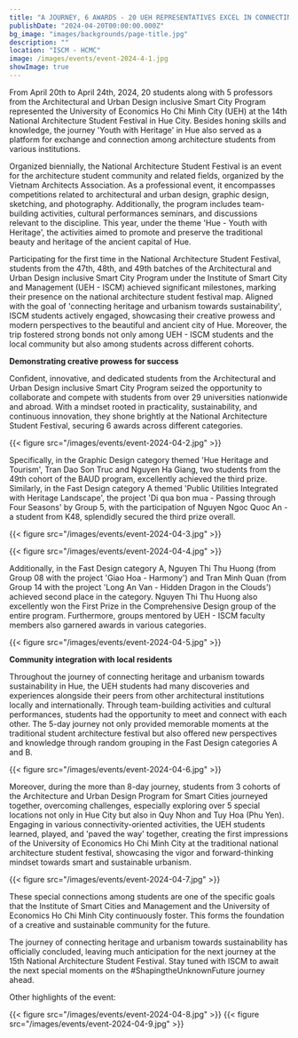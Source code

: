 ```yaml
---
title: "A JOURNEY, 6 AWARDS - 20 UEH REPRESENTATIVES EXCEL IN CONNECTING HERITAGE AND URBANISM TOWARDS SUSTAINABILITY"
publishDate: "2024-04-20T00:00:00.000Z"
bg_image: "images/backgrounds/page-title.jpg"
description: "" 
location: "ISCM - HCMC"
image: /images/events/event-2024-4-1.jpg
showImage: true
---
```


From April 20th to April 24th, 2024, 20 students along with 5 professors from the Architectural and Urban Design inclusive Smart City Program represented the University of Economics Ho Chi Minh City (UEH) at the 14th National Architecture Student Festival in Hue City. Besides honing skills and knowledge, the journey 'Youth with Heritage' in Hue also served as a platform for exchange and connection among architecture students from various institutions.

Organized biennially, the National Architecture Student Festival is an event for the architecture student community and related fields, organized by the Vietnam Architects Association. As a professional event, it encompasses competitions related to architectural and urban design, graphic design, sketching, and photography. Additionally, the program includes team-building activities, cultural performances seminars, and discussions relevant to the discipline. This year, under the theme 'Hue - Youth with Heritage', the activities aimed to promote and preserve the traditional beauty and heritage of the ancient capital of Hue.

Participating for the first time in the National Architecture Student Festival, students from the 47th, 48th, and 49th batches of the Architectural and Urban Design inclusive Smart City Program under the Institute of Smart City and Management (UEH - ISCM) achieved significant milestones, marking their presence on the national architecture student festival map. Aligned with the goal of 'connecting heritage and urbanism towards sustainability', ISCM students actively engaged, showcasing their creative prowess and modern perspectives to the beautiful and ancient city of Hue. Moreover, the trip fostered strong bonds not only among UEH - ISCM students and the local community but also among students across different cohorts.


**Demonstrating creative prowess for success**

Confident, innovative, and dedicated students from the Architectural and Urban Design inclusive Smart City Program seized the opportunity to collaborate and compete with students from over 29 universities nationwide and abroad. With a mindset rooted in practicality, sustainability, and continuous innovation, they shone brightly at the National Architecture Student Festival, securing 6 awards across different categories.

{{< figure src="/images/events/event-2024-04-2.jpg" >}} 

Specifically, in the Graphic Design category themed 'Hue Heritage and Tourism', Tran Dao Son Truc and Nguyen Ha Giang, two students from the 49th cohort of the BAUD program, excellently achieved the third prize. Similarly, in the Fast Design category A themed 'Public Utilities Integrated with Heritage Landscape', the project 'Di qua bon mua - Passing through Four Seasons' by Group 5, with the participation of Nguyen Ngoc Quoc An - a student from K48, splendidly secured the third prize overall.

{{< figure src="/images/events/event-2024-04-3.jpg" >}} 

{{< figure src="/images/events/event-2024-04-4.jpg" >}} 

Additionally, in the Fast Design category A, Nguyen Thi Thu Huong (from Group 08 with the project 'Giao Hoa - Harmony') and Tran Minh Quan (from Group 14 with the project 'Long An Van - Hidden Dragon in the Clouds') achieved second place in the category. Nguyen Thi Thu Huong also excellently won the First Prize in the Comprehensive Design group of the entire program. Furthermore, groups mentored by UEH - ISCM faculty members also garnered awards in various categories.

{{< figure src="/images/events/event-2024-04-5.jpg" >}} 

**Community integration with local residents**

Throughout the journey of connecting heritage and urbanism towards sustainability in Hue, the UEH students had many discoveries and experiences alongside their peers from other architectural institutions locally and internationally. Through team-building activities and cultural performances, students had the opportunity to meet and connect with each other. The 5-day journey not only provided memorable moments at the traditional student architecture festival but also offered new perspectives and knowledge through random grouping in the Fast Design categories A and B.

{{< figure src="/images/events/event-2024-04-6.jpg" >}}

Moreover, during the more than 8-day journey, students from 3 cohorts of the Architecture and Urban Design Program for Smart Cities journeyed together, overcoming challenges, especially exploring over 5 special locations not only in Hue City but also in Quy Nhon and Tuy Hoa (Phu Yen). Engaging in various connectivity-oriented activities, the UEH students learned, played, and &#39;paved the way&#39; together, creating the first impressions of the University of Economics Ho Chi Minh City at the traditional national architecture student festival, showcasing the vigor and forward-thinking mindset towards smart and sustainable urbanism.

{{< figure src="/images/events/event-2024-04-7.jpg" >}}

These special connections among students are one of the specific goals that the Institute of Smart Cities and Management and the University of Economics Ho Chi Minh City continuously foster. This forms the foundation of a creative and sustainable community for the future.

The journey of connecting heritage and urbanism towards sustainability has officially concluded, leaving much anticipation for the next journey at the 15th National Architecture Student Festival. Stay tuned with ISCM to await the next special moments on the #ShapingtheUnknownFuture journey ahead.

Other highlights of the event:

{{< figure src="/images/events/event-2024-04-8.jpg" >}}
{{< figure src="/images/events/event-2024-04-9.jpg" >}}
